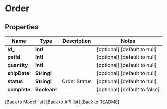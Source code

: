 # Order

## Properties
Name | Type | Description | Notes
------------ | ------------- | ------------- | -------------
**Id_** | **Int!** |  | [optional] [default to null]
**petId** | **Int!** |  | [optional] [default to null]
**quantity** | **Int!** |  | [optional] [default to null]
**shipDate** | **String!** |  | [optional] [default to null]
**status** | **String!** | Order Status | [optional] [default to null]
**complete** | **Boolean!** |  | [optional] [default to false]

[[Back to Model list]](../README.md#documentation-for-models) [[Back to API list]](../README.md#documentation-for-api-endpoints) [[Back to README]](../README.md)


